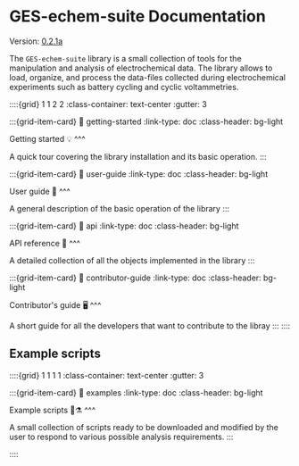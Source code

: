 # GES-echem-suite Documentation

Version: [0.2.1a](ReleaseNotes)

The `GES-echem-suite` library is a small collection of tools for the manipulation and analysis of electrochemical data. The library allows to load, organize, and process the data-files collected during electrochemical experiments such as battery cycling and cyclic voltammetries.

::::{grid} 1 1 2 2
:class-container: text-center
:gutter: 3

:::{grid-item-card}
:link: getting-started
:link-type: doc
:class-header: bg-light

Getting started 💡
^^^

A quick tour covering the library installation and its basic operation.
:::

:::{grid-item-card}
:link: user-guide
:link-type: doc
:class-header: bg-light

User guide 📑
^^^

A general description of the basic operation of the library
:::

:::{grid-item-card}
:link: api
:link-type: doc
:class-header: bg-light

API reference 🔎
^^^

A detailed collection of all the objects implemented in the library
:::

:::{grid-item-card}
:link: contributor-guide
:link-type: doc
:class-header: bg-light

Contributor's guide 🖥️
^^^

A short guide for all the developers that want to contribute to the libray
:::
::::

## Example scripts

::::{grid} 1 1 1 1
:class-container: text-center
:gutter: 3

:::{grid-item-card}
:link: examples
:link-type: doc
:class-header: bg-light

Example scripts 🧪⚗️
^^^

A small collection of scripts ready to be downloaded and modified by the user to respond to various possible analysis requirements.
:::

::::




